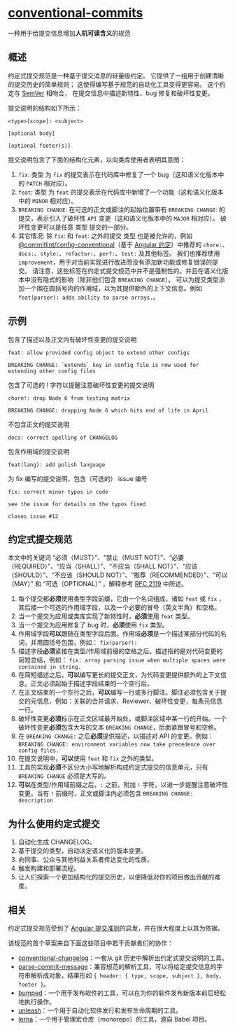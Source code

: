 # [conventional-commits](https://www.conventionalcommits.org/zh-hans/v1.0.0-beta.4/)

一种用于给提交信息增加**人机可读含义**的规范

## 概述
约定式提交规范是一种基于提交消息的轻量级约定。 它提供了一组用于创建清晰的提交历史的简单规则； 这使得编写基于规范的自动化工具变得更容易。 这个约定与 [SemVer](https://semver.org/) 相吻合， 在提交信息中描述新特性、bug 修复和破坏性变更。

提交说明的结构如下所示：

```
<type>[scope]: <subject>

[optional body]

[optional footer(s)]
```

提交说明包含了下面的结构化元素，以向类库使用者表明其意图：

1. `fix`: 类型 为 `fix` 的提交表示在代码库中修复了一个 bug（这和语义化版本中的 `PATCH` 相对应）。
2. `feat`: 类型 为 `feat` 的提交表示在代码库中新增了一个功能（这和语义化版本中的 `MINOR` 相对应）。
3. `BREAKING CHANGE`: 在可选的正文或脚注的起始位置带有 `BREAKING CHANGE`: 的提交，表示引入了破坏性 `API` 变更（这和语义化版本中的 `MAJOR` 相对应）。 破坏性变更可以是任意 类型 提交的一部分。
4. 其它情况: 除 `fix`: 和 `feat`: 之外的提交 类型 也是被允许的，例如 [@commitlint/config-conventional](https://github.com/conventional-changelog/commitlint/tree/master/%40commitlint/config-conventional#type-enum)（基于 [Angular 约定](https://docs.google.com/document/d/1QrDFcIiPjSLDn3EL15IJygNPiHORgU1_OOAqWjiDU5Y/edit#heading=h.greljkmo14y0)）中推荐的 `chore:`、`docs:`、`style:`、`refactor:`、`perf:`、`test:` 及其他标签。 我们也推荐使用`improvement`，用于对当前实现进行改进而没有添加新功能或修复错误的提交。 请注意，这些标签在约定式提交规范中并不是强制性的。并且在语义化版本中没有隐式的影响（除非他们包含 `BREAKING CHANGE`）。 可以为提交类型添加一个围在圆括号内的作用域，以为其提供额外的上下文信息。例如 `feat(parser): adds ability to parse arrays.`。

## 示例

包含了描述以及正文内有破坏性变更的提交说明
```
feat: allow provided config object to extend other configs

BREAKING CHANGE: `extends` key in config file is now used for extending other config files
```

包含了可选的 ! 字符以提醒注意破坏性变更的提交说明
```
chore!: drop Node 6 from testing matrix

BREAKING CHANGE: dropping Node 6 which hits end of life in April
```

不包含正文的提交说明
```
docs: correct spelling of CHANGELOG
```

包含作用域的提交说明
```
feat(lang): add polish language
```

为 fix 编写的提交说明，包含（可选的） issue 编号
```
fix: correct minor typos in code

see the issue for details on the typos fixed

closes issue #12
```

## 约定式提交规范

本文中的关键词 “必须（MUST）”、“禁止（MUST NOT）”、“必要（REQUIRED）”、“应当（SHALL）”、“不应当（SHALL NOT）”、“应该（SHOULD）”、“不应该（SHOULD NOT）”、“推荐（RECOMMENDED）”、“可以（MAY）” 和 “可选（OPTIONAL）” ，解释参考 [RFC 2119](https://www.ietf.org/rfc/rfc2119.txt) 中所述。

1. 每个提交都**必须**使用类型字段前缀，它由一个名词组成，诸如 `feat` 或 `fix` ，其后接一个可选的作用域字段，以及一个必要的冒号（英文半角）和空格。
2. 当一个提交为应用或类库实现了新特性时，**必须**使用 `feat` 类型。
3. 当一个提交为应用修复了 bug 时，**必须**使用 `fix` 类型。
4. 作用域字段**可以**跟随在类型字段后面。作用域**必须**是一个描述某部分代码的名词，并用圆括号包围，例如： `fix(parser):`
5. 描述字段**必须**紧接在类型/作用域前缀的空格之后。描述指的是对代码变更的简短总结，例如： `fix: array parsing issue when multiple spaces were contained in string.`
6. 在简短描述之后，**可以**编写更长的提交正文，为代码变更提供额外的上下文信息。正文必须起始于描述字段结束的一个空行后。
7. 在正文结束的一个空行之后，**可以**编写一行或多行脚注。脚注必须包含关于提交的元信息，例如：关联的合并请求、Reviewer、破坏性变更，每条元信息一行。
8. 破坏性变更**必须**标示在正文区域最开始处，或脚注区域中某一行的开始。一个破坏性变更**必须**包含大写的文本 `BREAKING CHANGE`，后面紧跟冒号和空格。
9. 在 `BREAKING CHANGE:` 之后**必须**提供描述，以描述对 API 的变更。例如： `BREAKING CHANGE: environment variables now take precedence over config files.`
10. 在提交说明中，**可以**使用 `feat` 和 `fix` 之外的类型。
11. 工具的实现**必须**不区分大小写地解析构成约定式提交的信息单元，只有 `BREAKING CHANGE` 必须是大写的。
12. **可以**在类型/作用域前缀之后，`:` 之前，附加 `!` 字符，以进一步提醒注意破坏性变更。当有 `!` 前缀时，正文或脚注内必须包含 `BREAKING CHANGE: description`

## 为什么使用约定式提交

1. 自动化生成 CHANGELOG。
2. 基于提交的类型，自动决定语义化的版本变更。
3. 向同事、公众与其他利益关系者传达变化的性质。
4. 触发构建和部署流程。
5. 让人们探索一个更加结构化的提交历史，以便降低对你的项目做出贡献的难度。


## 相关

约定式提交规范受到了 [Angular 提交准则](https://docs.google.com/document/d/1QrDFcIiPjSLDn3EL15IJygNPiHORgU1_OOAqWjiDU5Y/edit#heading=h.greljkmo14y0)的启发，并在很大程度上以其为依据。

该规范的首个草案来自下面这些项目中若干贡献者们的协作：

- [conventional-changelog](https://github.com/conventional-changelog/conventional-changelog)：一套从 git 历史中解析出约定式提交说明的工具。
- [parse-commit-message](https://github.com/olstenlarck/parse-commit-message)：兼容规范的解析工具，可以将给定提交信息的字符串解析成对象，结果形如 `{ header: { type, scope, subject }, body, footer }`。
- [bumped](https://bumped.github.io/)：一个用于发布软件的工具，可以在为你的软件发布新版本前后轻松地执行操作。
- [unleash](https://github.com/netflix/unleash)：一个用于自动化软件发行和发布生命周期的工具。
- [lerna](https://github.com/lerna/lerna)：一个用于管理宏仓库（monorepo）的工具，源自 Babel 项目。